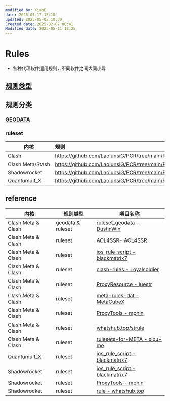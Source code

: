 ```yaml
---
modified by: XiaoE
date: 2025-01-17 15:18
updated: 2025-05-02 10:30
Created date: 2025-02-07 00:41
Modified date: 2025-05-11 12:25
---
```

# Rules
- 各种代理软件适用规则，不同软件之间大同小异

## [规则类型](https://github.com/LaolunsiG/PCR/tree/main/Rules/%E8%A7%84%E5%88%99%E7%B1%BB%E5%9E%8B)

## 规则分类

### [GEODATA](https://github.com/LaolunsiG/PCR/blob/main/Rules/GEODATA.md)

### ruleset

| 内核               | 规则                                                            |
| ---------------- | :------------------------------------------------------------ |
| Clash            | https://github.com/LaolunsiG/PCR/tree/main/Rules/Clash        |
| Clash.Meta/Stash | https://github.com/LaolunsiG/PCR/tree/main/Rules/Clash.Meta   |
| Shadowrocket     | https://github.com/LaolunsiG/PCR/tree/main/Rules/Shadowrocket |
| Quantumult_X     | https://github.com/LaolunsiG/PCR/tree/main/Rules/Quantumult_X |

## reference

| 内核                 | 规则类型              | 项目名称                                                                                                            |
| ------------------ | ----------------- | --------------------------------------------------------------------------------------------------------------- |
| Clash.Meta & Clash | geodata & ruleset | [ruleset_geodata - DustinWin](https://github.com/DustinWin/ruleset_geodata)                                     |
| Clash.Meta & Clash | ruleset           | [ACL4SSR- ACL4SSR](https://github.com/ACL4SSR/ACL4SSR)                                                          |
| Clash.Meta & Clash | ruleset           | [ios_rule_script - blackmatrix7](https://github.com/blackmatrix7/ios_rule_script/tree/master/rule/Clash)        |
| Clash.Meta & Clash | ruleset           | [clash-rules - Loyalsoldier](https://github.com/Loyalsoldier/clash-rules)                                       |
| Clash.Meta & Clash | ruleset           | [ProxyResource - luestr](https://github.com/luestr/ProxyResource/blob/main/Resource/Markdown/Rule/README.md)    |
| Clash.Meta & Clash | ruleset           | [meta-rules-dat - MetaCubeX](https://github.com/MetaCubeX/meta-rules-dat)                                       |
| Clash.Meta & Clash | ruleset           | [ProxyTools - mphin](https://github.com/mphin/ProxyTools)                                                       |
| Clash.Meta & Clash | ruleset           | [whatshub.top/strule](https://whatshub.top/strule)                                                              |
| Clash.Meta & Clash | ruleset           | [rulesets-for-META - xixu-me](https://github.com/xixu-me/rulesets-for-META)                                     |
| Quantumult_X       | ruleset           | [ios_rule_script - blackmatrix7](https://github.com/blackmatrix7/ios_rule_script/tree/master/rule/QuantumultX)  |
| Shadowrocket       | ruleset           | [ios_rule_script - blackmatrix7](https://github.com/blackmatrix7/ios_rule_script/tree/master/rule/Shadowrocket) |
| Shadowrocket       | ruleset           | [ProxyTools - mphin](https://github.com/mphin/ProxyTools)                                                       |
| Shadowrocket       | ruleset           | [rule - whatshub.top](https://whatshub.top/rule)                                                                |

